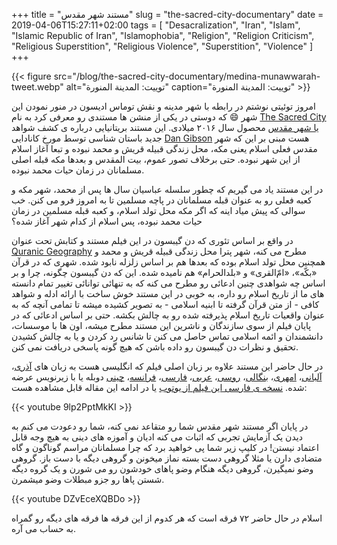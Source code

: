 +++
title = "مستند شهر مقدس"
slug = "the-sacred-city-documentary"
date = 2019-04-06T15:27:11+02:00
tags = [ "Desacralization", "Iran", "Islam", "Islamic Republic of Iran", "Islamophobia", "Religion", "Religion Criticism", "Religious Superstition", "Religious Violence", "Superstition", "Violence" ]
+++

{{< figure src="/blog/the-sacred-city-documentary/medina-munawwarah-tweet.webp" alt="توییت: المدينة المنورة" caption="توییت: المدينة المنورة" >}}

امروز توئیتی نوشتم در رابطه با شهر مدینه و نقش توماس ادیسون در منور نمودن این شهر :smile: که دوستی در یکی از منشن ها مستندی رو معرفی کرد به نام [The Sacred City یا شهر مقدس](https://www.imdb.com/title/tt5842412/) محصول سال ۲۰۱۶ میلادی. این مستند بریتانیایی درباره ی کشف شواهد جدید باستان شناسی توسط مورخ کانادایی [Dan Gibson](https://en.wikipedia.org/wiki/Dan_Gibson_(author)) هست مبنی بر این که شهر مقدس فعلی اسلام یعنی مکه، محل زندگی قبیله قریش و محمد نبوده و تبعا آغاز اسلام از این شهر نبوده. حتی برخلاف تصور عموم، بیت المقدس و بعدها مکه قبله اصلی مسلمانان در زمان حیات محمد نبوده.

در این مستند یاد می گیریم که چطور سلسله عباسیان سال ها پس از محمد، شهر مکه و کعبه فعلی رو به عنوان قبله مسلمانان در پاچه مسلمین تا به امروز فرو می کنن. خب سوالی که پیش میاد اینه که اگر مکه محل تولد اسلام، و کعبه قبله مسلمین در زمان حیات محمد نبوده، پس اسلام از کدام شهر آغاز شده؟

<!--more-->

در واقع بر اساس تئوری که دن گیبسون در این فیلم مستند و کتابش تحت عنوان [Quranic Geography](https://www.goodreads.com/book/show/18466923-quranic-geography) مطرح می کنه، شهر پترا محل زندگی قبیله قریش و محمد و همچنین محل تولد اسلام بوده که بعدها هم بر اساس زلزله نابود شده. شهری که در قرآن «بکّه»، «امّ‌القری» و «بلدالحرام» هم نامیده شده. این که دن گیبسون چگونه، چرا و بر اساس چه شواهدی چنین ادعائی رو مطرح می کنه که به تنهائی توانائی تغییر تمام دانسته های ما از تاریخ اسلام رو داره، به خوبی در این مستند خوش ساخت با ارائه ادله و شواهد کافی - از متن قرآن گرفته تا ابنیه اسلامی - به تصویر کشیده میشه تا تمامی آنچه که به عنوان واقعیات تاریخ اسلام پذیرفته شده رو به چالش بکشه. حتی بر اساس ادعائی که در پایان فیلم از سوی سازندگان و ناشرین این مستند مطرح میشه، اون ها با موسسات، دانشمندان و ائمه اسلامی تماس حاصل می کنن تا شانس رد کردن و یا به چالش کشیدن تحقیق و نظرات دن گیبسون رو داده باشن که هیچ گونه پاسخی دریافت نمی کنن.

در حال حاضر این مستند علاوه بر زبان اصلی فیلم که انگلیسی هست به زبان های [آذری](https://www.youtube.com/watch?v=Jdaxsqu_2q4)، [آلبانی](https://www.youtube.com/watch?v=Wm-00XVd6x8)، [امهری](https://www.youtube.com/watch?v=s_3o0J-YfII)، [بنگالی](https://www.youtube.com/watch?v=ko94_TdLrCE)، [روسی](https://www.youtube.com/watch?v=Q9eYg-P7A7c)، [عربی](https://www.youtube.com/watch?v=Wm-00XVd6x8)، [فارسی](https://www.youtube.com/watch?v=9lp2PptMkKI)، [فرانسه](https://www.youtube.com/watch?v=ZkzZUXWtLTI)، [چینی](https://www.youtube.com/watch?v=bhkN49rST4Y)
 دوبله یا با زیرنویس عرضه شده. [نسخه ی فارسی این فیلم از یوتوب](https://youtu.be/9lp2PptMkKI) یا در ادامه این مقاله قابل مشاهده هست:

{{< youtube 9lp2PptMkKI >}}

در پایان اگر مستند شهر مقدس شما رو متقاعد نمی کنه، شما رو دعودت می کنم به دیدن یک آزمایش تجربی که اثبات می کنه ادیان و آموزه های دینی به هیچ وجه قابل اعتماد نیستن! در کلیپ زیر شما پی خواهید برد که چرا مسلمانان مراسم گوناگون و گاه متضادی دارن یا مثلا گروهی دست بسته نماز میخونن و گروهی دیگه با دست باز. گروهی وضو نمیگیرن، گروهی دیگه هنگام وضو پاهای خودشون رو می شورن و یک گروه دیگه شستن پاها رو جزو مبطلات وضو میشمرن.

{{< youtube DZvEceXQBDo >}}

اسلام در حال حاضر ۷۲ فرقه است که هر کدوم از این فرقه ها فرقه های دیگه رو گمراه به حساب می آره.
